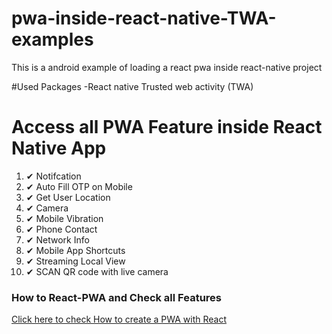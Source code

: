 # pwa-inside-react-native-TWA-examples

This is a android example of loading a react pwa inside react-native project

#Used Packages -React native Trusted web activity (TWA)


# Access all PWA Feature inside React Native App
<ol>
  <li><span>&#10004;</span> Notifcation</li>
  <li><span>&#10004;</span> Auto Fill OTP on Mobile</li>
  <li><span>&#10004;</span> Get User Location</li>
  <li><span>&#10004;</span> Camera</li>
  <li><span>&#10004;</span> Mobile Vibration</li>
  <li><span>&#10004;</span> Phone Contact</li>
  <li><span>&#10004;</span> Network Info</li>
  <li><span>&#10004;</span> Mobile App Shortcuts</li>
  <li><span>&#10004;</span> Streaming Local View</li>
  <li><span>&#10004;</span> SCAN QR code with live camera</li>
</ol>



<h3>How to React-PWA and Check all Features</h3>
<a href="https://github.com/Devichand1/react-pwa">Click here to check How to create a PWA with React </a>
